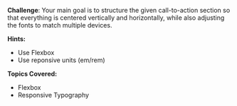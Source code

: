 **Challenge**:
Your main goal is to structure the given call-to-action section so that everything is centered vertically and horizontally, while also adjusting the fonts to match multiple devices.

**Hints:**
 - Use Flexbox
 - Use reponsive units (em/rem)

**Topics Covered:**
 - Flexbox
 - Responsive Typography